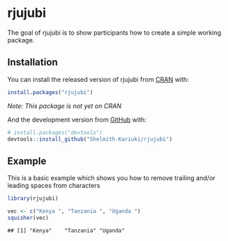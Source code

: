 
# rjujubi

<!-- badges: start -->
<!-- badges: end -->

The goal of rjujubi is to show participants how to create a simple
working package.

## Installation

You can install the released version of rjujubi from
[CRAN](https://CRAN.R-project.org) with:

``` r
install.packages("rjujubi")
```

*Note: This package is not yet on CRAN*

And the development version from [GitHub](https://github.com/) with:

``` r
# install.packages("devtools")
devtools::install_github("Shelmith-Kariuki/rjujubi")
```

## Example

This is a basic example which shows you how to remove trailing and/or
leading spaces from characters

``` r
library(rjujubi)

vec <- c("Kenya ", "Tanzania ", "Uganda ")
squisher(vec)
```

    ## [1] "Kenya"    "Tanzania" "Uganda"
